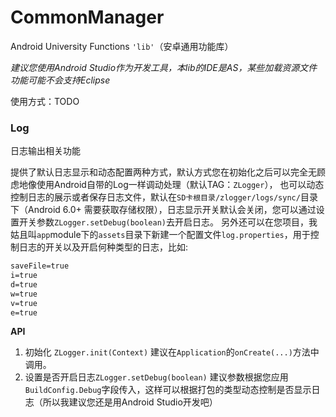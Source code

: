 # CommonManager

Android University Functions `'lib'`（安卓通用功能库）

*建议您使用Android Studio作为开发工具，本lib的IDE是AS，某些加载资源文件功能可能不会支持Eclipse*

使用方式：TODO

### Log
日志输出相关功能

提供了默认日志显示和动态配置两种方式，默认方式您在初始化之后可以完全无顾虑地像使用Android自带的Log一样调动处理（默认TAG：`ZLogger`），
也可以动态控制日志的展示或者保存日志文件，默认在`SD卡根目录/zlogger/logs/sync/`目录下（Android 6.0+ 需要获取存储权限），日志显示开关默认会关闭，您可以通过设置开关参数`ZLogger.setDebug(boolean)`去开启日志。
另外还可以在您项目，我姑且叫`app`module下的`assets`目录下新建一个配置文件`log.properties`，用于控制日志的开关以及开启何种类型的日志，比如:

```xml
saveFile=true
i=true
d=true
w=true
v=true
e=true
```

**API**

1. 初始化 `ZLogger.init(Context)` 
建议在`Application`的`onCreate(...)`方法中调用。
2. 设置是否开启日志`ZLogger.setDebug(boolean)` 
建议参数根据您应用`BuildConfig.Debug`字段传入，这样可以根据打包的类型动态控制是否显示日志（所以我建议您还是用Android Studio开发吧）




